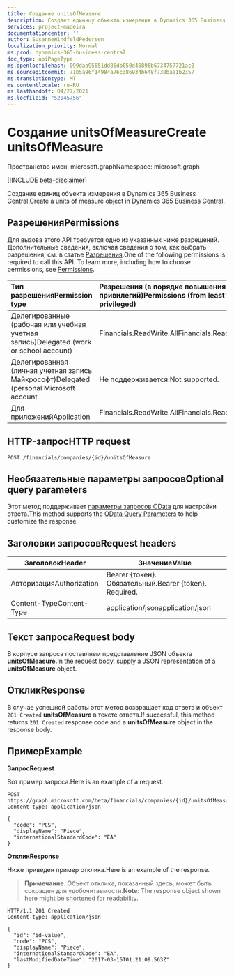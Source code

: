 ```yaml
---
title: Создание unitsOfMeasure
description: Создает единицу объекта измерения в Dynamics 365 Business Central.
services: project-madeira
documentationcenter: ''
author: SusanneWindfeldPedersen
localization_priority: Normal
ms.prod: dynamics-365-business-central
doc_type: apiPageType
ms.openlocfilehash: 099daa95651dd86db850d46896b6734757721ac0
ms.sourcegitcommit: 71b5a96f14984a76c386934b648f730baa1b2357
ms.translationtype: MT
ms.contentlocale: ru-RU
ms.lasthandoff: 04/27/2021
ms.locfileid: "52045756"
---
```

# <a name="create-unitsofmeasure"></a><span data-ttu-id="e2aa0-103">Создание unitsOfMeasure</span><span class="sxs-lookup"><span data-stu-id="e2aa0-103">Create unitsOfMeasure</span></span>

<span data-ttu-id="e2aa0-104">Пространство имен: microsoft.graph</span><span class="sxs-lookup"><span data-stu-id="e2aa0-104">Namespace: microsoft.graph</span></span>

[!INCLUDE [beta-disclaimer](../../includes/beta-disclaimer.md)]

<span data-ttu-id="e2aa0-105">Создание единиц объекта измерения в Dynamics 365 Business Central.</span><span class="sxs-lookup"><span data-stu-id="e2aa0-105">Create a units of measure object in Dynamics 365 Business Central.</span></span>

## <a name="permissions"></a><span data-ttu-id="e2aa0-106">Разрешения</span><span class="sxs-lookup"><span data-stu-id="e2aa0-106">Permissions</span></span>
<span data-ttu-id="e2aa0-p101">Для вызова этого API требуется одно из указанных ниже разрешений. Дополнительные сведения, включая сведения о том, как выбрать разрешения, см. в статье [Разрешения](/graph/permissions-reference).</span><span class="sxs-lookup"><span data-stu-id="e2aa0-p101">One of the following permissions is required to call this API. To learn more, including how to choose permissions, see [Permissions](/graph/permissions-reference).</span></span>

|<span data-ttu-id="e2aa0-109">Тип разрешения</span><span class="sxs-lookup"><span data-stu-id="e2aa0-109">Permission type</span></span> |<span data-ttu-id="e2aa0-110">Разрешения (в порядке повышения привилегий)</span><span class="sxs-lookup"><span data-stu-id="e2aa0-110">Permissions (from least to most privileged)</span></span>|
|:---------------|:------------------------------------------|
|<span data-ttu-id="e2aa0-111">Делегированные (рабочая или учебная учетная запись)</span><span class="sxs-lookup"><span data-stu-id="e2aa0-111">Delegated (work or school account)</span></span>|<span data-ttu-id="e2aa0-112">Financials.ReadWrite.All</span><span class="sxs-lookup"><span data-stu-id="e2aa0-112">Financials.ReadWrite.All</span></span> |
|<span data-ttu-id="e2aa0-113">Делегированная (личная учетная запись Майкрософт)</span><span class="sxs-lookup"><span data-stu-id="e2aa0-113">Delegated (personal Microsoft account</span></span>|<span data-ttu-id="e2aa0-114">Не поддерживается.</span><span class="sxs-lookup"><span data-stu-id="e2aa0-114">Not supported.</span></span>|
|<span data-ttu-id="e2aa0-115">Для приложений</span><span class="sxs-lookup"><span data-stu-id="e2aa0-115">Application</span></span>|<span data-ttu-id="e2aa0-116">Financials.ReadWrite.All</span><span class="sxs-lookup"><span data-stu-id="e2aa0-116">Financials.ReadWrite.All</span></span>|

## <a name="http-request"></a><span data-ttu-id="e2aa0-117">HTTP-запрос</span><span class="sxs-lookup"><span data-stu-id="e2aa0-117">HTTP request</span></span>
```
POST /financials/companies/{id}/unitsOfMeasure
```

## <a name="optional-query-parameters"></a><span data-ttu-id="e2aa0-118">Необязательные параметры запросов</span><span class="sxs-lookup"><span data-stu-id="e2aa0-118">Optional query parameters</span></span>
<span data-ttu-id="e2aa0-119">Этот метод поддерживает [параметры запросов OData](/graph/query-parameters) для настройки ответа.</span><span class="sxs-lookup"><span data-stu-id="e2aa0-119">This method supports the [OData Query Parameters](/graph/query-parameters) to help customize the response.</span></span>

## <a name="request-headers"></a><span data-ttu-id="e2aa0-120">Заголовки запросов</span><span class="sxs-lookup"><span data-stu-id="e2aa0-120">Request headers</span></span>
|<span data-ttu-id="e2aa0-121">Заголовок</span><span class="sxs-lookup"><span data-stu-id="e2aa0-121">Header</span></span>|<span data-ttu-id="e2aa0-122">Значение</span><span class="sxs-lookup"><span data-stu-id="e2aa0-122">Value</span></span>|
|------|-----|
|<span data-ttu-id="e2aa0-123">Авторизация</span><span class="sxs-lookup"><span data-stu-id="e2aa0-123">Authorization</span></span>  |<span data-ttu-id="e2aa0-p102">Bearer {токен}. Обязательный.</span><span class="sxs-lookup"><span data-stu-id="e2aa0-p102">Bearer {token}. Required.</span></span> |
|<span data-ttu-id="e2aa0-126">Content-Type</span><span class="sxs-lookup"><span data-stu-id="e2aa0-126">Content-Type</span></span>  |<span data-ttu-id="e2aa0-127">application/json</span><span class="sxs-lookup"><span data-stu-id="e2aa0-127">application/json</span></span>   |

## <a name="request-body"></a><span data-ttu-id="e2aa0-128">Текст запроса</span><span class="sxs-lookup"><span data-stu-id="e2aa0-128">Request body</span></span>
<span data-ttu-id="e2aa0-129">В корпусе запроса поставляем представление JSON объекта **unitsOfMeasure.**</span><span class="sxs-lookup"><span data-stu-id="e2aa0-129">In the request body, supply a JSON representation of a **unitsOfMeasure** object.</span></span>

## <a name="response"></a><span data-ttu-id="e2aa0-130">Отклик</span><span class="sxs-lookup"><span data-stu-id="e2aa0-130">Response</span></span>
<span data-ttu-id="e2aa0-131">В случае успешной работы этот метод возвращает код ответа и объект ```201 Created``` **unitsOfMeasure** в тексте ответа.</span><span class="sxs-lookup"><span data-stu-id="e2aa0-131">If successful, this method returns ```201 Created``` response code and a **unitsOfMeasure** object in the response body.</span></span>

## <a name="example"></a><span data-ttu-id="e2aa0-132">Пример</span><span class="sxs-lookup"><span data-stu-id="e2aa0-132">Example</span></span>

<span data-ttu-id="e2aa0-133">**Запрос**</span><span class="sxs-lookup"><span data-stu-id="e2aa0-133">**Request**</span></span>

<span data-ttu-id="e2aa0-134">Вот пример запроса.</span><span class="sxs-lookup"><span data-stu-id="e2aa0-134">Here is an example of a request.</span></span>

```http
POST https://graph.microsoft.com/beta/financials/companies/{id}/unitsOfMeasure
Content-type: application/json

{
  "code": "PCS",
  "displayName": "Piece",
  "internationalStandardCode": "EA"
}
```

<span data-ttu-id="e2aa0-135">**Отклик**</span><span class="sxs-lookup"><span data-stu-id="e2aa0-135">**Response**</span></span>

<span data-ttu-id="e2aa0-136">Ниже приведен пример отклика.</span><span class="sxs-lookup"><span data-stu-id="e2aa0-136">Here is an example of the response.</span></span> 

> <span data-ttu-id="e2aa0-137">**Примечание**. Объект отклика, показанный здесь, может быть сокращен для удобочитаемости.</span><span class="sxs-lookup"><span data-stu-id="e2aa0-137">**Note**: The response object shown here might be shortened for readability.</span></span>

```http
HTTP/1.1 201 Created
Content-type: application/json

{
  "id": "id-value",
  "code": "PCS",
  "displayName": "Piece",
  "internationalStandardCode": "EA",
  "lastModifiedDateTime": "2017-03-15T01:21:09.563Z"
}

```



